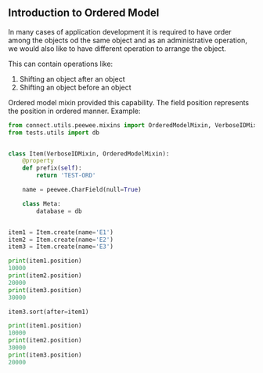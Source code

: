 ## Introduction to Ordered Model

In many cases of application development it is required to have order among the objects
od the same object and as an administrative operation, we would also like to have
different operation to arrange the object.

This can contain operations like:
1. Shifting an object after an object
2. Shifting an object before an object

Ordered model mixin provided this capability. The field position represents the 
position in ordered manner. Example:

``` python
from connect.utils.peewee.mixins import OrderedModelMixin, VerboseIDMixin
from tests.utils import db


class Item(VerboseIDMixin, OrderedModelMixin):
    @property
    def prefix(self):
        return 'TEST-ORD'

    name = peewee.CharField(null=True)

    class Meta:
        database = db


item1 = Item.create(name='E1')
item2 = Item.create(name='E2')
item3 = Item.create(name='E3')

print(item1.position)
10000
print(item2.position)
20000
print(item3.position)
30000

item3.sort(after=item1)

print(item1.position)
10000
print(item2.position)
30000
print(item3.position)
20000
```